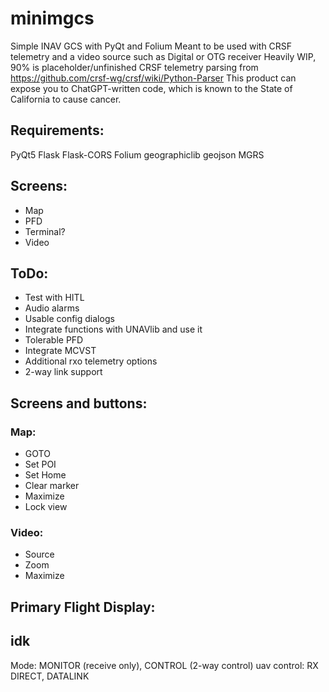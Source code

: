 # minimgcs
Simple INAV GCS with PyQt and Folium
Meant to be used with CRSF telemetry and a video source such as Digital or OTG receiver
Heavily WIP, 90% is placeholder/unfinished
CRSF telemetry parsing from https://github.com/crsf-wg/crsf/wiki/Python-Parser
This product can expose you to ChatGPT-written code, which is known to the State of California to cause cancer.

## Requirements:
PyQt5
Flask
Flask-CORS
Folium
geographiclib
geojson
MGRS


## Screens:
- Map
- PFD
- Terminal?
- Video

## ToDo:
- Test with HITL
- Audio alarms
- Usable config dialogs
- Integrate functions with UNAVlib and use it
- Tolerable PFD
- Integrate MCVST
- Additional rxo telemetry options
- 2-way link support

## Screens and buttons:
### Map:
- GOTO
- Set POI
- Set Home
- Clear marker
- Maximize
- Lock view

### Video:
- Source
- Zoom
- Maximize

## Primary Flight Display:


## idk
Mode: MONITOR (receive only), CONTROL (2-way control)
uav control: RX DIRECT, DATALINK
